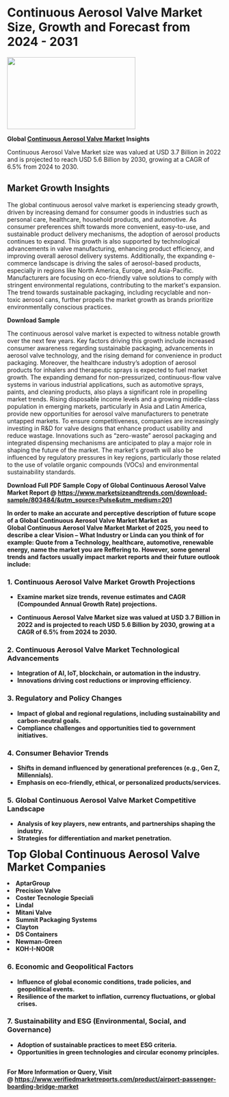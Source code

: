 <H1>Continuous Aerosol Valve Market Size, Growth and Forecast from 2024 - 2031</H1><img class="aligncenter size-medium wp-image-584254" src="https://thirdeyenews.in/wp-content/uploads/2024/09/Global-Market-Research-300x168.jpeg" alt="" width="300" height="168" /><p><strong>Global&nbsp;<a href="https://www.marketsizeandtrends.com/download-sample/803484/&amp;utm_source=Pulse&amp;utm_medium=201">Continuous Aerosol Valve Market</a> Insights</strong></p><p>Continuous Aerosol Valve Market size was valued at USD 3.7 Billion in 2022 and is projected to reach USD 5.6 Billion by 2030, growing at a CAGR of 6.5% from 2024 to 2030.</p><p><h2>Market Growth Insights</h2> <p>The global continuous aerosol valve market is experiencing steady growth, driven by increasing demand for consumer goods in industries such as personal care, healthcare, household products, and automotive. As consumer preferences shift towards more convenient, easy-to-use, and sustainable product delivery mechanisms, the adoption of aerosol products continues to expand. This growth is also supported by technological advancements in valve manufacturing, enhancing product efficiency, and improving overall aerosol delivery systems. Additionally, the expanding e-commerce landscape is driving the sales of aerosol-based products, especially in regions like North America, Europe, and Asia-Pacific. Manufacturers are focusing on eco-friendly valve solutions to comply with stringent environmental regulations, contributing to the market's expansion. The trend towards sustainable packaging, including recyclable and non-toxic aerosol cans, further propels the market growth as brands prioritize environmentally conscious practices.</p> <p><strong>Download Sample</strong></p> <p>The continuous aerosol valve market is expected to witness notable growth over the next few years. Key factors driving this growth include increased consumer awareness regarding sustainable packaging, advancements in aerosol valve technology, and the rising demand for convenience in product packaging. Moreover, the healthcare industry’s adoption of aerosol products for inhalers and therapeutic sprays is expected to fuel market growth. The expanding demand for non-pressurized, continuous-flow valve systems in various industrial applications, such as automotive sprays, paints, and cleaning products, also plays a significant role in propelling market trends. Rising disposable income levels and a growing middle-class population in emerging markets, particularly in Asia and Latin America, provide new opportunities for aerosol valve manufacturers to penetrate untapped markets. To ensure competitiveness, companies are increasingly investing in R&D for valve designs that enhance product usability and reduce wastage. Innovations such as “zero-waste” aerosol packaging and integrated dispensing mechanisms are anticipated to play a major role in shaping the future of the market. The market's growth will also be influenced by regulatory pressures in key regions, particularly those related to the use of volatile organic compounds (VOCs) and environmental sustainability standards. <p><strong></p><p><span class=""><strong>Download Full PDF Sample Copy of Global Continuous Aerosol Valve Market Report</strong> @ <a href="https://www.marketsizeandtrends.com/download-sample/803484/&amp;utm_source=Pulse&amp;utm_medium=201" target="_blank">https://www.marketsizeandtrends.com/download-sample/803484/&amp;utm_source=Pulse&amp;utm_medium=201</a></span></p><p>In order to make an accurate and perceptive description of future scope of a Global&nbsp;Continuous Aerosol Valve Market Market as Global&nbsp;Continuous Aerosol Valve Market Market of 2025, you need to describe a clear Vision &ndash; What Industry or Linda can you think of for example: Quote from a Technology, healthcare, automotive, renewable energy, name the market you are Reffering to. However, some general trends and factors usually impact market reports and their future outlook include:</p><h3>1.&nbsp;<strong>Continuous Aerosol Valve Market Growth Projections</strong></h3><ul><li>Examine market size trends, revenue estimates and CAGR (Compounded Annual Growth Rate) projections.</li><li><p>Continuous Aerosol Valve Market size was valued at USD 3.7 Billion in 2022 and is projected to reach USD 5.6 Billion by 2030, growing at a CAGR of 6.5% from 2024 to 2030.</p></li></ul><h3>2.&nbsp;<strong>Continuous Aerosol Valve Market Technological Advancements</strong></h3><ul><li>Integration of AI, IoT, blockchain, or automation in the industry.</li><li>Innovations driving cost reductions or improving efficiency.</li></ul><h3>3.&nbsp;<strong>Regulatory and Policy Changes</strong></h3><ul><li>Impact of global and regional regulations, including sustainability and carbon-neutral goals.</li><li>Compliance challenges and opportunities tied to government initiatives.</li></ul><h3>4.&nbsp;<strong>Consumer Behavior Trends</strong></h3><ul><li>Shifts in demand influenced by generational preferences (e.g., Gen Z, Millennials).</li><li>Emphasis on eco-friendly, ethical, or personalized products/services.</li></ul><h3>5.&nbsp;<strong>Global Continuous Aerosol Valve Market Competitive Landscape</strong></h3><ul><li>Analysis of key players, new entrants, and partnerships shaping the industry.</li><li>Strategies for differentiation and market penetration.</li></ul><p data-pm-slice="1 1 []"><span style="color: inherit; font-family: inherit; font-size: 25px;">Top Global Continuous Aerosol Valve Market Companies</span></p><div class="" data-test-id=""><p><li>AptarGroup</li><li> Precision Valve</li><li> Coster Tecnologie Speciali</li><li> Lindal</li><li> Mitani Valve</li><li> Summit Packaging Systems</li><li> Clayton</li><li> DS Containers</li><li> Newman-Green</li><li> KOH-I-NOOR</li></p></div><h3>6.&nbsp;<strong>Economic and Geopolitical Factors</strong></h3><ul><li>Influence of global economic conditions, trade policies, and geopolitical events.</li><li>Resilience of the market to inflation, currency fluctuations, or global crises.</li></ul><h3>7.&nbsp;<strong>Sustainability and ESG (Environmental, Social, and Governance)</strong></h3><ul><li>Adoption of sustainable practices to meet ESG criteria.</li><li>Opportunities in green technologies and circular economy principles.</li></ul><h2><strong style="font-size: 14px;">For More Information or Query, Visit @&nbsp;</strong><a style="background-color: #ffffff; font-size: 14px;" href="https://www.marketsizeandtrends.com/report/continuous-aerosol-valve-market/" target="_blank">https://www.verifiedmarketreports.com/product/airport-passenger-boarding-bridge-market</a></h2>
